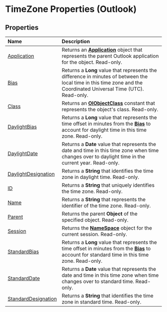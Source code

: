 
# TimeZone Properties (Outlook)

## Properties



|**Name**|**Description**|
|:-----|:-----|
|[Application](8452546f-b6d7-71af-8538-0c149bfa7d1a.md)|Returns an  **[Application](797003e7-ecd1-eccb-eaaf-32d6ddde8348.md)** object that represents the parent Outlook application for the object. Read-only.|
|[Bias](18f55011-5d71-2e3b-4049-a37323f09478.md)|Returns a  **Long** value that represents the difference in minutes of between the local time in this time zone and the Coordinated Universal Time (UTC). Read-only.|
|[Class](7f7e5bb1-73e4-6e9f-c226-c92035a9d013.md)|Returns an  **[OlObjectClass](33d724b3-df3c-2a7f-a80f-93b66d96f588.md)** constant that represents the object's class. Read-only.|
|[DaylightBias](59c83104-7ce5-95a9-71fa-df3b0a96e173.md)|Returns a  **Long** value that represents the time offset in minutes from the **[Bias](18f55011-5d71-2e3b-4049-a37323f09478.md)** to account for daylight time in this time zone. Read-only.|
|[DaylightDate](a653b0ec-1462-165f-36e3-1be57513a2c7.md)|Returns a  **Date** value that represents the date and time in this time zone when time changes over to daylight time in the current year. Read-only.|
|[DaylightDesignation](22453788-fd70-78ad-6fac-a924cec650a5.md)|Returns a  **String** that identifies the time zone in daylight time. Read-only.|
|[ID](13d4826f-5291-993c-2da1-f1dc65a1e086.md)|Returns a  **String** that uniquely identifies the time zone. Read-only.|
|[Name](e75bf2af-ae74-4d8f-7246-99a0daa17cb1.md)|Returns a  **String** that represents the identifier of the time zone. Read-only.|
|[Parent](24adc643-941f-ca7c-049b-db476de3ff96.md)|Returns the parent  **Object** of the specified object. Read-only.|
|[Session](8b696765-dcc5-3af2-a861-a14c9c0bf7e8.md)|Returns the  **[NameSpace](f0dcaa19-07f5-5d42-a3bf-2e42b7885644.md)** object for the current session. Read-only.|
|[StandardBias](0400a70c-4a53-417d-8d6e-c0271b4c1dcb.md)|Returns a  **Long** value that represents the time offset in minutes from the **[Bias](18f55011-5d71-2e3b-4049-a37323f09478.md)** to account for standard time in this time zone. Read-only.|
|[StandardDate](61114f2b-e0cf-80e9-ef4c-2553fba68fe1.md)|Returns a  **Date** value that represents the date and time in this time zone when time changes over to standard time. Read-only.|
|[StandardDesignation](e6f505ed-3ca8-17fb-985f-51feccc668eb.md)|Returns a  **String** that identifies the time zone in standard time. Read-only.|
